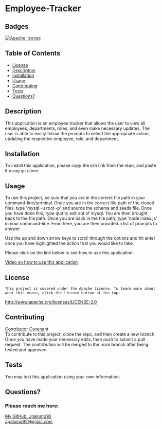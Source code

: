 # Employee-Tracker
  ## Badges
  [![Apache license](https://img.shields.io/badge/License-Apache-brightgreen.svg)](http://www.apache.org/licenses/LICENSE-2.0)

  ## Table of Contents
  * [License](#license)
  * [Description](#description)
  * [Installation](#installation)
  * [Usage](#usage)
  * [Contributing](#contributing)
  * [Tests](#tests)
  * [Questions?](#questions)

  ## Description
  This application is an employee tracker that allows the user to view all employees, departments, roles, and even make necessary updates. The user is able to easily follow the prompts to select the appropriate action, updating the respective employee, role, and department.

  ## Installation
  To install this application, please copy the ssh link from the repo, and paste it using git clone.

  ## Usage
  To use this project, be sure that you are in the correct file path in your command-line/terminal. Once you are in the correct file path of the cloned files, type 'mysql -u root -p' and source the schema and seeds file. Once you have done this, type quit to exit out of mysql. You are then brought back to the file path. Once you are back in the file path, type 'node index.js' in your command-line. From here, you are then provided a list of prompts to answer.
  
 Use the up and down arrow keys to scroll through the options and hit enter once you have highlighted the action that you would like to take.

 Please click on the link below to see how to use this application.

 [Video on how to use this application](https://drive.google.com/file/d/1JCSYCaeKqsDwg8FOrJNncBQlwzjKYOhA/view)  

  ## License
  
    This project is covered under the Apache license. To learn more about what this means, click the license button at the top.
  http://www.apache.org/licenses/LICENSE-2.0

  ## Contributing
  [Contributor Covenant](https://www.contributor-covenant.org/)  
  To contribute to this project, clone the repo, and then create a new branch. Once you have made your necessary edits, then push to submit a pull request. The contribution will be merged to the main branch after being tested and approved

  ## Tests
  You may test this application using your own information. 

  ## Questions?
  ### Please reach me here: 
  [My GitHub: Jpalomo92](https://github.com/Jpalomo92)  
  Jpalomo92@gmail.com